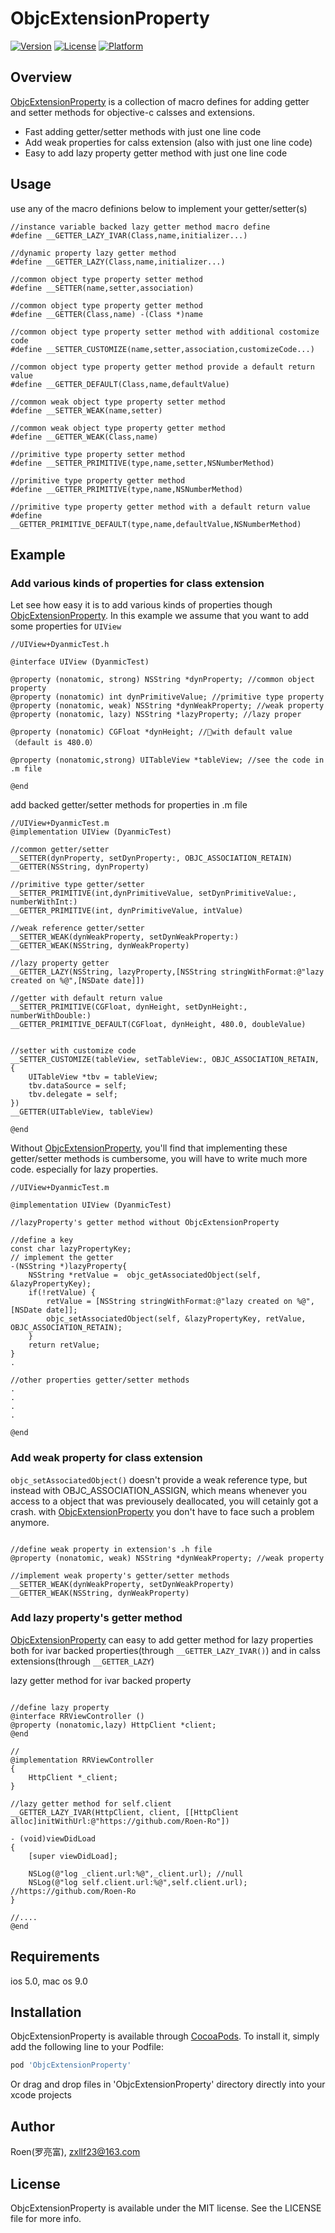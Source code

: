 # ObjcExtensionProperty

[![Version](https://img.shields.io/cocoapods/v/ObjcExtensionProperty.svg?style=flat)](https://cocoapods.org/pods/ObjcExtensionProperty)
[![License](https://img.shields.io/cocoapods/l/ObjcExtensionProperty.svg?style=flat)](https://cocoapods.org/pods/ObjcExtensionProperty)
[![Platform](https://img.shields.io/cocoapods/p/ObjcExtensionProperty.svg?style=flat)](https://cocoapods.org/pods/ObjcExtensionProperty)

## Overview
[ObjcExtensionProperty](https://github.com/Roen-Ro/ObjcExtensionProperty) is a collection of macro defines for adding getter and setter methods for objective-c calsses and extensions. 
- Fast adding getter/setter methods with just one line code
- Add weak properties for calss extension (also with just one line code)
- Easy to add lazy property getter method with just one line code

## Usage
use any of the macro definions below to implement your getter/setter(s)
```objc
//instance variable backed lazy getter method macro define
#define __GETTER_LAZY_IVAR(Class,name,initializer...)

//dynamic property lazy getter method
#define __GETTER_LAZY(Class,name,initializer...)

//common object type property setter method
#define __SETTER(name,setter,association)

//common object type property getter method
#define __GETTER(Class,name) -(Class *)name

//common object type property setter method with additional costomize code
#define __SETTER_CUSTOMIZE(name,setter,association,customizeCode...)

//common object type property getter method provide a default return value
#define __GETTER_DEFAULT(Class,name,defaultValue)

//common weak object type property setter method
#define __SETTER_WEAK(name,setter)

//common weak object type property getter method
#define __GETTER_WEAK(Class,name)

//primitive type property setter method
#define __SETTER_PRIMITIVE(type,name,setter,NSNumberMethod)

//primitive type property getter method
#define __GETTER_PRIMITIVE(type,name,NSNumberMethod)

//primitive type property getter method with a default return value
#define __GETTER_PRIMITIVE_DEFAULT(type,name,defaultValue,NSNumberMethod)
```
## Example

### Add various kinds of properties for class extension
Let see how easy it is to add various kinds of properties though [ObjcExtensionProperty](https://github.com/Roen-Ro/ObjcExtensionProperty). In this example we assume that you want to add some properties for `UIView`

```objc
//UIView+DyanmicTest.h

@interface UIView (DyanmicTest)

@property (nonatomic, strong) NSString *dynProperty; //common object property
@property (nonatomic) int dynPrimitiveValue; //primitive type property
@property (nonatomic, weak) NSString *dynWeakProperty; //weak property
@property (nonatomic, lazy) NSString *lazyProperty; //lazy proper

@property (nonatomic) CGFloat *dynHeight; //with default value（default is 480.0）

@property (nonatomic,strong) UITableView *tableView; //see the code in .m file

@end
```
add backed getter/setter methods for properties in .m file 
```objc
//UIView+DyanmicTest.m
@implementation UIView (DyanmicTest)

//common getter/setter
__SETTER(dynProperty, setDynProperty:, OBJC_ASSOCIATION_RETAIN)
__GETTER(NSString, dynProperty)

//primitive type getter/setter
__SETTER_PRIMITIVE(int,dynPrimitiveValue, setDynPrimitiveValue:, numberWithInt:)
__GETTER_PRIMITIVE(int, dynPrimitiveValue, intValue)

//weak reference getter/setter
__SETTER_WEAK(dynWeakProperty, setDynWeakProperty:)
__GETTER_WEAK(NSString, dynWeakProperty)

//lazy property getter
__GETTER_LAZY(NSString, lazyProperty,[NSString stringWithFormat:@"lazy created on %@",[NSDate date]])

//getter with default return value
__SETTER_PRIMITIVE(CGFloat, dynHeight, setDynHeight:, numberWithDouble:)
__GETTER_PRIMITIVE_DEFAULT(CGFloat, dynHeight, 480.0, doubleValue)


//setter with customize code
__SETTER_CUSTOMIZE(tableView, setTableView:, OBJC_ASSOCIATION_RETAIN, {
    UITableView *tbv = tableView;
    tbv.dataSource = self;
    tbv.delegate = self;
})
__GETTER(UITableView, tableView)

@end
```
Without [ObjcExtensionProperty](https://github.com/Roen-Ro/ObjcExtensionProperty), you'll find that implementing these getter/setter methods is cumbersome, you will have to write much more code. especially for lazy properties.

```objc
//UIView+DyanmicTest.m

@implementation UIView (DyanmicTest)

//lazyProperty's getter method without ObjcExtensionProperty

//define a key
const char lazyPropertyKey;
// implement the getter
-(NSString *)lazyProperty{
    NSString *retValue =  objc_getAssociatedObject(self, &lazyPropertyKey);
    if(!retValue) {
        retValue = [NSString stringWithFormat:@"lazy created on %@",[NSDate date]];
        objc_setAssociatedObject(self, &lazyPropertyKey, retValue, OBJC_ASSOCIATION_RETAIN);
    }
    return retValue;
}
.

//other properties getter/setter methods
.
.
.
.

@end
```

### Add weak property for class extension
`objc_setAssociatedObject()` doesn't provide a weak reference type, but instead with OBJC_ASSOCIATION_ASSIGN, which means whenever you access to a object that was previousely deallocated, you will cetainly got a crash. with [ObjcExtensionProperty](https://github.com/Roen-Ro/ObjcExtensionProperty) you don't have to face such a problem anymore.

```objc

//define weak property in extension's .h file
@property (nonatomic, weak) NSString *dynWeakProperty; //weak property

//implement weak property's getter/setter methods
__SETTER_WEAK(dynWeakProperty, setDynWeakProperty)
__GETTER_WEAK(NSString, dynWeakProperty)

```

### Add lazy property's getter method
[ObjcExtensionProperty](https://github.com/Roen-Ro/ObjcExtensionProperty) can easy to add getter method for lazy properties both for ivar backed properties(through `__GETTER_LAZY_IVAR()`) and in calss extensions(through `__GETTER_LAZY`)

lazy getter method for ivar backed property
```objc

//define lazy property
@interface RRViewController ()
@property (nonatomic,lazy) HttpClient *client;
@end

//
@implementation RRViewController
{
    HttpClient *_client;
}

//lazy getter method for self.client
__GETTER_LAZY_IVAR(HttpClient, client, [[HttpClient alloc]initWithUrl:@"https://github.com/Roen-Ro"])

- (void)viewDidLoad
{
    [super viewDidLoad];
    
    NSLog(@"log _client.url:%@",_client.url); //null 
    NSLog(@"log self.client.url:%@",self.client.url); //https://github.com/Roen-Ro
}

//....
@end

```

## Requirements 
ios 5.0, mac os 9.0

## Installation

ObjcExtensionProperty is available through [CocoaPods](https://cocoapods.org). To install
it, simply add the following line to your Podfile:

```ruby
pod 'ObjcExtensionProperty'
```
Or drag and drop files in 'ObjcExtensionProperty' directory directly into your xcode projects


## Author

Roen(罗亮富), zxllf23@163.com

## License

ObjcExtensionProperty is available under the MIT license. See the LICENSE file for more info.
